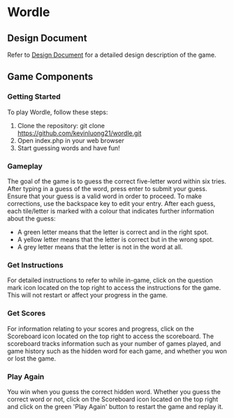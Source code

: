 # Wordle

## Design Document
Refer to [Design Document](/docs/design_system.md) for a detailed design description of the game.

## Game Components
### Getting Started
To play Wordle, follow these steps:
1. Clone the repository: git clone https://github.com/kevinluong21/wordle.git
2. Open index.php in your web browser
3. Start guessing words and have fun!

### Gameplay
The goal of the game is to guess the correct five-letter word within six tries. After typing in a guess of the word, press enter to submit your guess. Ensure that your guess is a valid word in order to proceed. To make corrections, use the backspace key to edit your entry. 
After each guess, each tile/letter is marked with a colour that indicates further information about the guess:
- A green letter means that the letter is correct and in the right spot. 
- A yellow letter means that the letter is correct but in the wrong spot. 
- A grey letter means that the letter is not in the word at all.

### Get Instructions
For detailed instructions to refer to while in-game, click on the question mark icon located on the top right to access the instructions for the game. This will not restart or affect your progress in the game. 

### Get Scores
For information relating to your scores and progress, click on the Scoreboard icon located on the top right to access the scoreboard. The scoreboard tracks information such as your number of games played, and game history such as the hidden word for each game, and whether you won or lost the game.

### Play Again
You win when you guess the correct hidden word. Whether you guess the correct word or not, click on the Scoreboard icon located on the top right and click on the green 'Play Again' button to restart the game and replay it. 